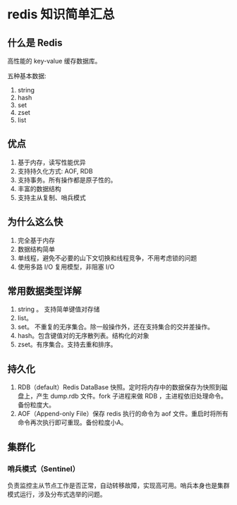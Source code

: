# redis 知识简单汇总

## 什么是 Redis

高性能的 key-value 缓存数据库。

五种基本数据:

1. string
2. hash
3. set
4. zset
5. list

## 优点

1. 基于内存，读写性能优异
2. 支持持久化方式: AOF, RDB
3. 支持事务。所有操作都是原子性的。
4. 丰富的数据结构
5. 支持主从复制、哨兵模式

## 为什么这么快

1. 完全基于内存
2. 数据结构简单
3. 单线程，避免不必要的山下文切换和线程竞争，不用考虑锁的问题
4. 使用多路 I/O 复用模型，非阻塞 I/O

## 常用数据类型详解

1. string 。 支持简单键值对存储
2. list。 
3. set。 不重复的无序集合。除一般操作外，还在支持集合的交并差操作。
4. hash。包含键值对的无序散列表。结构化的对象
5. zset。有序集合。支持去重和排序。

## 持久化

1. RDB（default）Redis DataBase 快照。定时将内存中的数据保存为快照到磁盘上，产生 dump.rdb 文件。fork 子进程来做 RDB ，主进程依旧处理命令。备份粒度大。
2. AOF（Append-only File）保存 redis 执行的命令为 aof 文件。重启时将所有命令再次执行即可重现。备份粒度小A。


## 集群化

### 哨兵模式（Sentinel）

负责监控主从节点工作是否正常，自动转移故障，实现高可用。哨兵本身也是集群模式运行，涉及分布式选举的问题。


